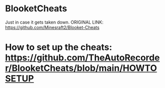 # BlooketCheats
Just in case it gets taken down. ORIGINAL LINK: https://github.com/Minesraft2/Blooket-Cheats

# How to set up the cheats: https://github.com/TheAutoRecorder/BlooketCheats/blob/main/HOWTOSETUP
